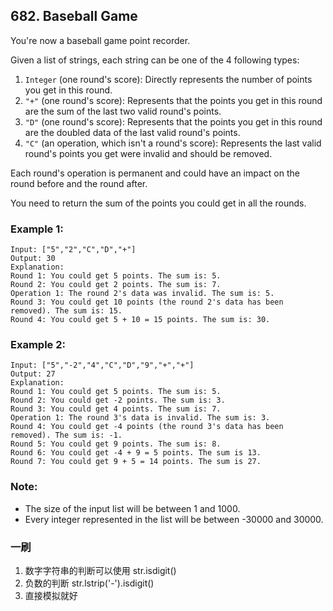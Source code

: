 ## 682. Baseball Game
You're now a baseball game point recorder.

Given a list of strings, each string can be one of the 4 following types:


1. ```Integer``` (one round's score): Directly represents the number of points you get in this round.
2. ```"+"``` (one round's score): Represents that the points you get in this round are the sum of the last two valid round's points.
3. ```"D"``` (one round's score): Represents that the points you get in this round are the doubled data of the last valid round's points.
4. ```"C"``` (an operation, which isn't a round's score): Represents the last valid round's points you get were invalid and should be removed.

Each round's operation is permanent and could have an impact on the round before and the round after.

You need to return the sum of the points you could get in all the rounds.

### Example 1:
    Input: ["5","2","C","D","+"]
    Output: 30
    Explanation: 
    Round 1: You could get 5 points. The sum is: 5.
    Round 2: You could get 2 points. The sum is: 7.
    Operation 1: The round 2's data was invalid. The sum is: 5.  
    Round 3: You could get 10 points (the round 2's data has been removed). The sum is: 15.
    Round 4: You could get 5 + 10 = 15 points. The sum is: 30.

### Example 2:
    Input: ["5","-2","4","C","D","9","+","+"]
    Output: 27
    Explanation: 
    Round 1: You could get 5 points. The sum is: 5.
    Round 2: You could get -2 points. The sum is: 3.
    Round 3: You could get 4 points. The sum is: 7.
    Operation 1: The round 3's data is invalid. The sum is: 3.  
    Round 4: You could get -4 points (the round 3's data has been removed). The sum is: -1.
    Round 5: You could get 9 points. The sum is: 8.
    Round 6: You could get -4 + 9 = 5 points. The sum is 13.
    Round 7: You could get 9 + 5 = 14 points. The sum is 27.

### Note:
* The size of the input list will be between 1 and 1000.
* Every integer represented in the list will be between -30000 and 30000.


### 一刷
1. 数字字符串的判断可以使用 str.isdigit()
2. 负数的判断 str.lstrip('-').isdigit()
3. 直接模拟就好

